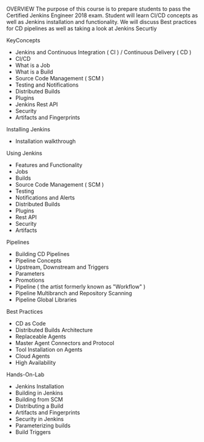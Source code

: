 OVERVIEW
The purpose of this course is to prepare students to pass the Certified Jenkins Engineer 2018 exam. Student will learn CI/CD concepts as well as Jenkins installation and functionality. We will discuss Best practices for CD pipelines as well as taking a look at Jenkins Securtiy

KeyConcepts
- Jenkins and Continuous Integration ( CI ) / Continuous Delivery ( CD )
- CI/CD
- What is a Job
- What is a Build
- Source Code Management ( SCM )
- Testing and Notifications
- Distributed Builds
- Plugins
- Jenkins Rest API
- Security
- Artifacts and Fingerprints

Installing Jenkins
- Installation walkthrough

Using Jenkins
- Features and Functionality
- Jobs
- Builds
- Source Code Management ( SCM )
- Testing
- Notifications and Alerts
- Distributed Builds
- Plugins
- Rest API
- Security
- Artifacts

Pipelines
- Building CD Pipelines
- Pipeline Concepts
- Upstream, Downstream and Triggers
- Parameters
- Promotions
- Pipeline ( the artist formerly known as "Workflow" )
- Pipeline Multibranch and Repository Scanning
- Pipeline Global Libraries

Best Practices
- CD as Code
- Distributed Builds Architecture
- Replaceable Agents
- Master Agent Connectors and Protocol
- Tool Installation on Agents
- Cloud Agents
- High Availability

Hands-On-Lab

- Jenkins Installation 
- Building in Jenkins
- Building from SCM
- Distributing a Build
- Artifacts and Fingerprints
- Security in Jenkins
- Parameterizing builds 
- Build Triggers 
